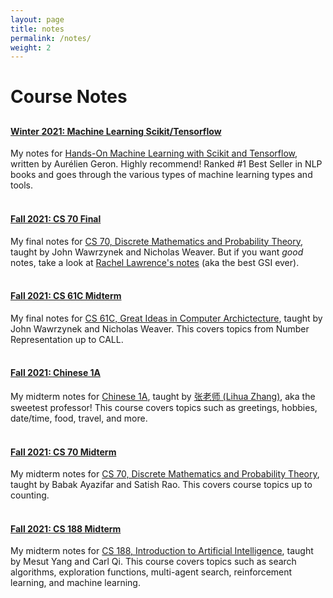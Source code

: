 ```yaml
---
layout: page
title: notes
permalink: /notes/
weight: 2
---
```


# **Course Notes**
<h2></h2>

#### **[Winter 2021: Machine Learning Scikit/Tensorflow](../notes/ml-book)**
My notes for [Hands-On Machine Learning with Scikit and Tensorflow](https://www.amazon.com/Hands-Machine-Learning-Scikit-Learn-TensorFlow/dp/1492032646), written by Aurélien Geron. Highly recommend! Ranked #1 Best Seller in NLP books and goes through the various types of machine learning types and tools.
<br/><br/> 

#### **[Fall 2021: CS 70 Final](../notes/cs70-f)**
My final notes for [CS 70, Discrete Mathematics and Probability Theory](https://www.eecs70.org/), taught by John Wawrzynek and Nicholas Weaver. But if you want *good* notes, take a look at [Rachel Lawrence's notes](https://rlaw.me/) (aka the best GSI ever).
<br/><br/>

#### **[Fall 2021: CS 61C Midterm](../notes/cs61c-m)**
My final notes for [CS 61C, Great Ideas in Computer Archictecture](https://cs61c.org/), taught by John Wawrzynek and Nicholas Weaver. This covers topics from Number Representation up to CALL.
<br/><br/> 

#### **[Fall 2021: Chinese 1A](../notes/chinese-1a)**
My midterm notes for [Chinese 1A](https://ealc.berkeley.edu/courses/detail/fall-2018/1a/1/elementary-chinese), taught by [张老师 (Lihua Zhang)](https://ealc.berkeley.edu/people/zhang-lihua), aka the sweetest professor! This course covers topics such as greetings, hobbies, date/time, food, travel, and more.
<br/><br/> 

#### **[Fall 2021: CS 70 Midterm](../notes/cs70-m)**
My midterm notes for [CS 70, Discrete Mathematics and Probability Theory](https://www.eecs70.org/), taught by Babak Ayazifar and Satish Rao. This covers course topics up to counting.
<br/><br/> 

#### **[Fall 2021: CS 188 Midterm](../notes/cs188-m)**
My midterm notes for [CS 188, Introduction to Artificial Intelligence](https://inst.eecs.berkeley.edu/~cs188/su21/), taught by Mesut Yang and Carl Qi. This course covers topics such as search algorithms, exploration functions, multi-agent search, reinforcement learning, and machine learning.


